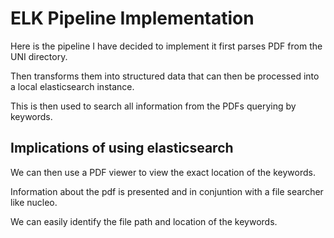 # ELK Pipeline Implementation

Here is the pipeline I have decided to implement it first parses PDF from the UNI directory.

Then transforms them into structured data that can then be processed into a local elasticsearch instance.

This is then used to search all information from the PDFs querying by keywords. 

## Implications of using elasticsearch

We can then use a PDF viewer to view the exact location of the keywords.

Information about the pdf is presented and in conjuntion with a file searcher like nucleo.

We can easily identify the file path and location of the keywords.


